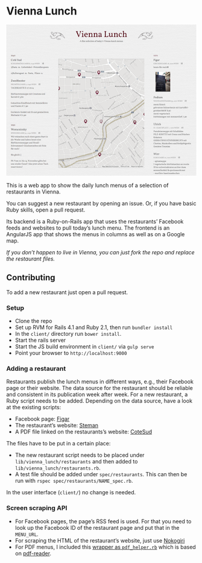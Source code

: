 # Vienna Lunch

![Screenshot](screenshot.png?raw=true)

This is a web app to show the daily lunch menus of a selection of restaurants in Vienna.

You can suggest a new restaurant by opening an issue. Or, if you have basic Ruby skills, open a pull request.

Its backend is a Ruby-on-Rails app that uses the restaurants’ Facebook feeds and websites to pull today’s lunch menu.
The frontend is an AngularJS app that shows the menus in columns as well as on a Google map.

*If you don’t happen to live in Vienna, you can just fork the repo and replace the restaurant files.*

## Contributing
To add a new restaurant just open a pull request.

### Setup
* Clone the repo
* Set up RVM for Rails 4.1 and Ruby 2.1, then run `bundler install`
* In the `client/` directory run `bower install`.
* Start the rails server
* Start the JS build environment in `client/` via `gulp serve`
* Point your browser to `http://localhost:9000`

### Adding a restaurant
Restaurants publish the lunch menus in different ways, e.g., their Facebook page or their website. The data source for the restaurant should be reliable and consistent in its publication week after week.
For a new restaurant, a Ruby script needs to be added. Depending on the data source, have a look at the existing scripts:
* Facebook page: [Figar](lib/vienna_lunch/restaurants/figar.rb)
* The restaurant’s website: [Steman](lib/vienna_lunch/restaurants/steman.rb)
* A PDF file linked on the restaurants’s website: [CoteSud](lib/vienna_lunch/restaurants/cote_sud.rb)

The files have to be put in a certain place:
* The new restaurant script needs to be placed under `lib/vienna_lunch/restaurants` and then added to `lib/vienna_lunch/restaurants.rb`.
* A test file should be added under `spec/restaurants`. This can then be run with `rspec spec/restaurants/NAME_spec.rb`. 

In the user interface (`client/`) no change is needed.

### Screen scraping API
* For Facebook pages, the page’s RSS feed is used. For that you need to look up the Facebook ID of the restaurant page and put that in the `MENU_URL`.
* For scraping the HTML of the restaurant’s website, just use [Nokogiri](http://www.rubydoc.info/github/sparklemotion/nokogiri)
* For PDF menus, I included this [wrapper as `pdf_helper.rb`](http://blog.peschla.net/2014/04/parsing-pdf-text-with-coordinates-in-ruby/) which is based on [pdf-reader](https://github.com/yob/pdf-reader). 
